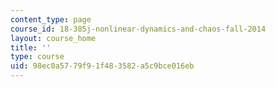 ```yaml
---
content_type: page
course_id: 18-385j-nonlinear-dynamics-and-chaos-fall-2014
layout: course_home
title: ''
type: course
uid: 98ec0a57-79f9-1f48-3582-a5c9bce016eb
---
```

